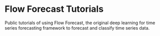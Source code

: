 # Flow Forecast Tutorials
Public tutorials of using Flow Forecast, the original deep learning for time series forecasting framework to forecast and classify time series data.
